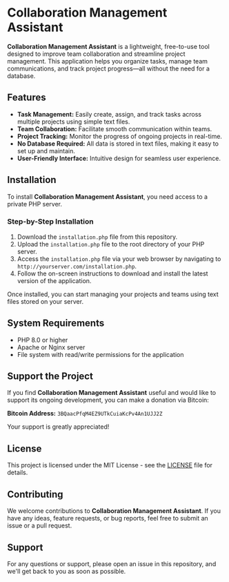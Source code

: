
<h1>Collaboration Management Assistant</h1>

<p><strong>Collaboration Management Assistant</strong> is a lightweight, free-to-use tool designed to improve team collaboration and streamline project management. This application helps you organize tasks, manage team communications, and track project progress—all without the need for a database.</p>

<h2>Features</h2>
<ul>
    <li><strong>Task Management:</strong> Easily create, assign, and track tasks across multiple projects using simple text files.</li>
    <li><strong>Team Collaboration:</strong> Facilitate smooth communication within teams.</li>
    <li><strong>Project Tracking:</strong> Monitor the progress of ongoing projects in real-time.</li>
    <li><strong>No Database Required:</strong> All data is stored in text files, making it easy to set up and maintain.</li>
    <li><strong>User-Friendly Interface:</strong> Intuitive design for seamless user experience.</li>
</ul>

<h2>Installation</h2>

<p>To install <strong>Collaboration Management Assistant</strong>, you need access to a private PHP server.</p>

<h3>Step-by-Step Installation</h3>
<ol>
    <li>Download the <code>installation.php</code> file from this repository.</li>
    <li>Upload the <code>installation.php</code> file to the root directory of your PHP server.</li>
    <li>Access the <code>installation.php</code> file via your web browser by navigating to <code>http://yourserver.com/installation.php</code>.</li>
    <li>Follow the on-screen instructions to download and install the latest version of the application.</li>
</ol>

<p>Once installed, you can start managing your projects and teams using text files stored on your server.</p>

<h2>System Requirements</h2>
<ul>
    <li>PHP 8.0 or higher</li>
    <li>Apache or Nginx server</li>
    <li>File system with read/write permissions for the application</li>
</ul>

<h2>Support the Project</h2>

<p>If you find <strong>Collaboration Management Assistant</strong> useful and would like to support its ongoing development, you can make a donation via Bitcoin:</p>

<p><strong>Bitcoin Address:</strong> <code>3BQaacPfqM4EZ9UTkCuiaKcPv4An1UJJ2Z</code></p>

<p>Your support is greatly appreciated!</p>

<h2>License</h2>

<p>This project is licensed under the MIT License - see the <a href="LICENSE">LICENSE</a> file for details.</p>

<h2>Contributing</h2>

<p>We welcome contributions to <strong>Collaboration Management Assistant</strong>. If you have any ideas, feature requests, or bug reports, feel free to submit an issue or a pull request.</p>

<h2>Support</h2>

<p>For any questions or support, please open an issue in this repository, and we'll get back to you as soon as possible.</p>
